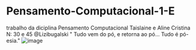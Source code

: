 # Pensamento-Computacional-1-E
trabalho da diciplina Pensamento Computacional 
Taislaine e Aline Cristina N: 30 e 45
@Lizibugalski
" Tudo vem do pó, e retorna ao pó... Tudo é pó-esia."
![image](https://user-images.githubusercontent.com/107077051/183760548-07180828-b41b-4878-9abd-4f15020bd1e3.png)
